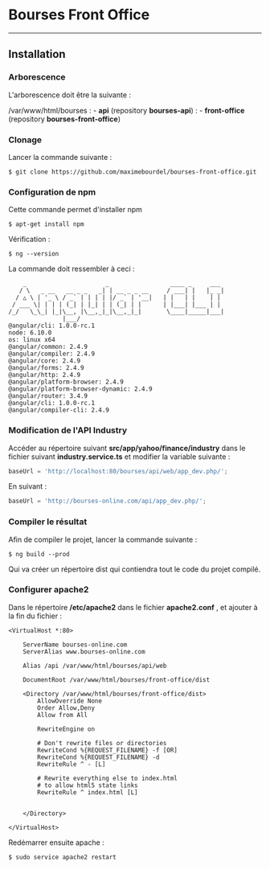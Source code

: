 Bourses Front Office
===================

----------

Installation
-------------

### Arborescence

L'arborescence doit être la suivante :

/var/www/html/bourses
:   - <b>api</b> (repository <b>bourses-api</b>)
:   - <b>front-office</b> (repository <b>bourses-front-office</b>)


### Clonage 

Lancer la commande suivante :
```
$ git clone https://github.com/maximebourdel/bourses-front-office.git
```

### Configuration de npm
Cette commande permet d'installer npm
```
$ apt-get install npm
```
Vérification :
```
$ ng --version
```
La commande doit ressembler à ceci :
```
    _                      _                 ____ _     ___
   / \   _ __   __ _ _   _| | __ _ _ __     / ___| |   |_ _|
  / △ \ | '_ \ / _` | | | | |/ _` | '__|   | |   | |    | |
 / ___ \| | | | (_| | |_| | | (_| | |      | |___| |___ | |
/_/   \_\_| |_|\__, |\__,_|_|\__,_|_|       \____|_____|___|
               |___/
@angular/cli: 1.0.0-rc.1
node: 6.10.0
os: linux x64
@angular/common: 2.4.9
@angular/compiler: 2.4.9
@angular/core: 2.4.9
@angular/forms: 2.4.9
@angular/http: 2.4.9
@angular/platform-browser: 2.4.9
@angular/platform-browser-dynamic: 2.4.9
@angular/router: 3.4.9
@angular/cli: 1.0.0-rc.1
@angular/compiler-cli: 2.4.9

```

### Modification de l'API Industry
Accéder au répertoire suivant <b>src/app/yahoo/finance/industry</b> dans le fichier suivant <b>industry.service.ts</b> et modifier la variable suivante :
```ts
baseUrl = 'http://localhost:80/bourses/api/web/app_dev.php/';
```
En suivant :
```ts
baseUrl = 'http://bourses-online.com/api/app_dev.php/';
```

### Compiler le résultat
Afin de compiler le projet, lancer la commande suivante :
```
$ ng build --prod
```
Qui va créer un répertoire dist qui contiendra tout le code du projet compilé.

### Configurer apache2
Dans le répertoire <b>/etc/apache2</b> dans le fichier <b>apache2.conf</b> , et ajouter à la fin du fichier :
```
<VirtualHost *:80>

    ServerName bourses-online.com
    ServerAlias www.bourses-online.com

    Alias /api /var/www/html/bourses/api/web

    DocumentRoot /var/www/html/bourses/front-office/dist

    <Directory /var/www/html/bourses/front-office/dist>
        AllowOverride None
        Order Allow,Deny
        Allow from All

        RewriteEngine on

        # Don't rewrite files or directories
        RewriteCond %{REQUEST_FILENAME} -f [OR]
        RewriteCond %{REQUEST_FILENAME} -d
        RewriteRule ^ - [L]

        # Rewrite everything else to index.html
        # to allow html5 state links
        RewriteRule ^ index.html [L]


    </Directory>

</VirtualHost>
```
Redémarrer ensuite apache :
```
$ sudo service apache2 restart
```


